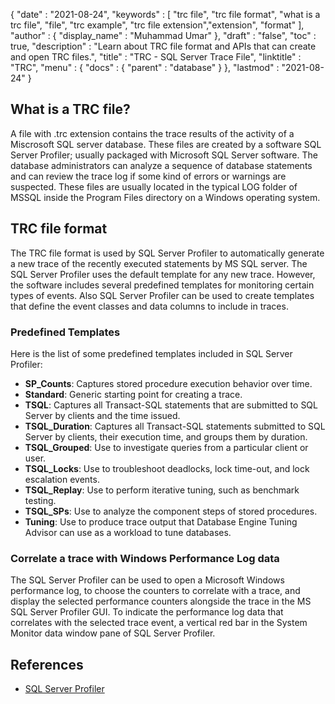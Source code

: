 {
  "date" : "2021-08-24",
  "keywords" : [ "trc file", "trc file format", "what is a trc file", "file", "trc example", "trc file extension","extension", "format" ],
  "author" : {
    "display_name" : "Muhammad Umar"
  },
  "draft" : "false",
  "toc" : true,
  "description" : "Learn about TRC file format and APIs that can create and open TRC files.",
  "title" : "TRC - SQL Server Trace File",
  "linktitle" : "TRC",
  "menu" : {
    "docs" : {
      "parent" : "database"
    }
  },
  "lastmod" : "2021-08-24"
}

## What is a TRC file?
A file with .trc extension contains the trace results of the activity of a Miscrosoft SQL server database. These files are created by a software SQL Server Profiler; usually packaged with Microsoft SQL Server software. The database administrators can analyze a sequence of database statements and can review the trace log if some kind of errors or warnings are suspected. These files are usually located in the typical LOG folder of MSSQL inside the Program Files directory on a Windows operating system.

## TRC file format
The TRC file format is used by SQL Server Profiler to automatically generate a new trace of the recently executed statements by MS SQL server. The SQL Server Profiler uses the default template for any new trace. However, the software includes several predefined templates for monitoring certain types of events. Also SQL Server Profiler can be used to create templates that define the event classes and data columns to include in traces.

### Predefined Templates
Here is the list of some predefined templates included in SQL Server Profiler:
- **SP_Counts**: Captures stored procedure execution behavior over time.
- **Standard**: Generic starting point for creating a trace.
- **TSQL**: Captures all Transact-SQL statements that are submitted to SQL Server by clients and the time issued.
- **TSQL_Duration**: Captures all Transact-SQL statements submitted to SQL Server by clients, their execution time, and groups them by duration. 
- **TSQL_Grouped**: Use to investigate queries from a particular client or user.
- **TSQL_Locks**: Use to troubleshoot deadlocks, lock time-out, and lock escalation events.
- **TSQL_Replay**: Use to perform iterative tuning, such as benchmark testing.
- **TSQL_SPs**: Use to analyze the component steps of stored procedures.
- **Tuning**: Use to produce trace output that Database Engine Tuning Advisor can use as a workload to tune databases.
### Correlate a trace with Windows Performance Log data
The SQL Server Profiler can be used to open a Microsoft Windows performance log, to choose the counters to correlate with a trace, and display the selected performance counters alongside the trace in the MS SQL Server Profiler GUI. To indicate the performance log data that correlates with the selected trace event, a vertical red bar in the System Monitor data window pane of SQL Server Profiler. 


## References ##

* [SQL Server Profiler](https://learn.microsoft.com/en-us/sql/tools/sql-server-profiler/sql-server-profiler?view=sql-server-ver15)
